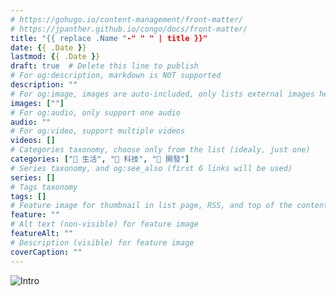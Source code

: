 ```yaml
---
# https://gohugo.io/content-management/front-matter/
# https://jpanther.github.io/congo/docs/front-matter/
title: "{{ replace .Name "-" " " | title }}"
date: {{ .Date }}
lastmod: {{ .Date }}
draft: true  # Delete this line to publish
# For og:description, markdown is NOT supported
description: ""
# For og:image, images are auto-included, only lists external images here
images: [""]
# For og:audio, only support one audio
audio: ""
# For og:video, support multiple videos
videos: []
# Categories taxonomy, choose only from the list (idealy, just one)
categories: ["🍫 生活", "📱 科技", "🤖 開發"]
# Series taxonomy, and og:see_also (first 6 links will be used)
series: []
# Tags taxonomy
tags: []
# Feature image for thumbnail in list page, RSS, and top of the content
feature: ""
# Alt text (non-visible) for feature image
featureAlt: ""
# Description (visible) for feature image
coverCaption: ""
---
```


![Intro](hero.jpg "Intro")
